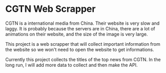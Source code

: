 # CGTN Web Scrapper

CGTN is a international media from China. 
Their website is very slow and laggy. It is probably because the servers are in China,
there are a lot of animations on their website, and the size of the image is very large.

This project is a web scrapper that will collect important information from the website
so we won't need to open the website to get informations.

Currently this project collects the titles of the top news from CGTN.
In the long run, I will add more data to collect and then make the API.
